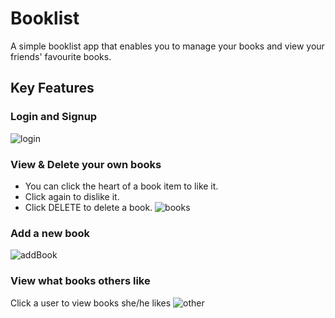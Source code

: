 # Booklist
A simple booklist app that enables you to manage your books and view your friends' favourite books.

## Key Features
### Login and Signup

![login](https://github.com/zhengmianmian/SimpleAuth/assets/61965934/9bc579c9-49ad-4a60-8d99-b07ff2bc9318)

### View & Delete your own books
 - You can click the heart of a book item to like it. 
 - Click again to dislike it. 
 - Click DELETE to delete a book.
![books](https://github.com/zhengmianmian/SimpleAuth/assets/61965934/7c3fc14d-6ef6-4e4d-9a7f-f086936db7a9)

### Add a new book
![addBook](https://github.com/zhengmianmian/SimpleAuth/assets/61965934/df579d1a-d30d-4ffa-8142-ef83dadebb6f)

### View what books others like
Click a user to view books she/he likes
![other](https://github.com/zhengmianmian/SimpleAuth/assets/61965934/cc1df714-2e42-4d40-9ac3-d7d54d495ff5)
